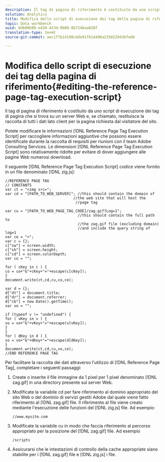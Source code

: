 ```yaml
---
description: Il tag di pagina di riferimento è costituito da uno script di esecuzione dei tag di pagina che si trova su un server Web e, se chiamato, restituisce la raccolta di tutti i dati lato client per la pagina richiesta dal visitatore del sito.
solution: Analytics
title: Modifica dello script di esecuzione dei tag della pagina di riferimento
topic: Data workbench
uuid: 0db00b89-e420-423d-9b88-8b724baa828f
translation-type: tm+mt
source-git-commit: aec1f7b14198cdde91f61d490a235022943bfedb

---
```



# Modifica dello script di esecuzione dei tag della pagina di riferimento{#editing-the-reference-page-tag-execution-script}

Il tag di pagina di riferimento è costituito da uno script di esecuzione dei tag di pagina che si trova su un server Web e, se chiamato, restituisce la raccolta di tutti i dati lato client per la pagina richiesta dal visitatore del sito.

Potete modificare le informazioni [!DNL Reference Page Tag Execution Script] per raccogliere informazioni aggiuntive che possono essere identificate durante la raccolta di requisiti per riunioni con il team Adobe Consulting Services. Le dimensioni [!DNL Reference Page Tag Execution Script] sono relativamente ridotte per evitare di dover aggiungere alle pagine Web numerosi download.

Il seguente [!DNL Reference Page Tag Execution Script] codice viene fornito in un file denominato [!DNL zig.js]:

```
//REFERENCE PAGE TAG 
// CONSTANTS 
var ct = "<img src="; 
var cd = "[PATH_TO_WEB_SERVER]"; //this should contain the domain of 
                               //the web site that will host the 
                                //page tag 
 
var cu = "[PATH_TO_WEB_PAGE_TAG_CODE]/zag.gif?Log=1";  
                                 //this should contain the full path to 
                                 //the zag.gif file (excluding domain) 
                                 //and include the query string of log=1 
var ce = ">"; 
var c = {}; 
c["sw"] = screen.width; 
c["sh"] = screen.height; 
c["cd"] = screen.colorDepth; 
var co = ""; 
 
for ( cKey in c ) { 
co = co+"&"+cKey+"="+escape(c[cKey]); 
} 
document.write(ct,cd,cu,co,ce); 
 
var d = {}; 
d["dt"] = document.title; 
d["dr"] = document.referrer; 
d["cb"] = new Date().getTime(); 
var vo = ""; 
 
if (typeof v != "undefined") { 
for ( vKey in v ) { 
vo = vo+"&"+vKey+"="+escape(v[vKey]); 
} 
} 
for ( dKey in d ) { 
vo = vo+"&"+dKey+"="+escape(d[dKey]); 
} 
document.write(ct,cd,cu,vo,ce); 
//END REFERENCE PAGE TAG 
```

Per facilitare la raccolta dei dati attraverso l&#39;utilizzo di [!DNL Reference Page Tag], completare i seguenti passaggi:

1. Create o inserite il file immagine da 1 pixel per 1 pixel denominato [!DNL zag.gif] in una directory presente sul server Web.
1. Modificate la variabile cd per fare riferimento al dominio appropriato del sito Web o del dominio di servizi gestiti Adobe dal quale viene fatto riferimento al [!DNL zag.gif] file. Il riferimento al file viene creato mediante l&#39;esecuzione delle funzioni del [!DNL zig.js] file. Ad esempio:

   ```
   //www.mysite.com
   ```

1. Modificate la variabile cu in modo che faccia riferimento al percorso appropriato per la posizione del [!DNL zag.gif] file. Ad esempio

   ```
   /scripts
   ```

1. Assicurarsi che le intestazioni di controllo della cache appropriate siano stabilite per i [!DNL zag.gif] file e [!DNL zig.js] i file.

